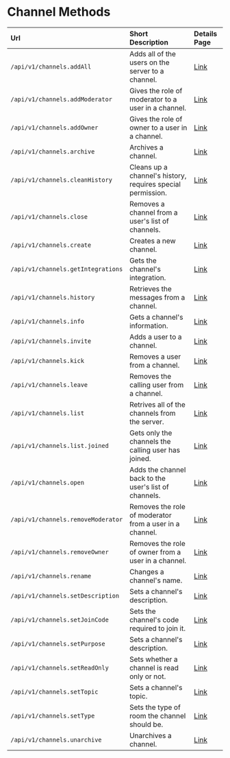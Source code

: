 # Channel Methods

| Url | Short Description | Details Page |
| :--- | :--- | :--- |
| `/api/v1/channels.addAll` | Adds all of the users on the server to a channel. | [Link](addAll.md) |
| `/api/v1/channels.addModerator` | Gives the role of moderator to a user in a channel. | [Link](addModerator.md) |
| `/api/v1/channels.addOwner` | Gives the role of owner to a user in a channel. | [Link](addOwner.md) |
| `/api/v1/channels.archive` | Archives a channel. | [Link](archive.md) |
| `/api/v1/channels.cleanHistory` | Cleans up a channel's history, requires special permission. | [Link](cleanHistory.md) |
| `/api/v1/channels.close` | Removes a channel from a user's list of channels. | [Link](close.md) |
| `/api/v1/channels.create` | Creates a new channel. | [Link](create.md) |
| `/api/v1/channels.getIntegrations` | Gets the channel's integration. | [Link](getIntegrations.md)
| `/api/v1/channels.history` | Retrieves the messages from a channel. | [Link](history.md) |
| `/api/v1/channels.info` | Gets a channel's information. | [Link](info.md) |
| `/api/v1/channels.invite` | Adds a user to a channel. | [Link](invite.md) |
| `/api/v1/channels.kick` | Removes a user from a channel. | [Link](kick.md) |
| `/api/v1/channels.leave` | Removes the calling user from a channel. | [Link](leave.md) |
| `/api/v1/channels.list` | Retrives all of the channels from the server. | [Link](list.md) |
| `/api/v1/channels.list.joined` | Gets only the channels the calling user has joined. | [Link](list.joined.md) |
| `/api/v1/channels.open` | Adds the channel back to the user's list of channels. | [Link](open.md) |
| `/api/v1/channels.removeModerator` | Removes the role of moderator from a user in a channel. | [Link](removeModerator.md) |
| `/api/v1/channels.removeOwner` | Removes the role of owner from a user in a channel. | [Link](removeOwner.md) |
| `/api/v1/channels.rename` | Changes a channel's name. | [Link](rename.md) |
| `/api/v1/channels.setDescription` | Sets a channel's description. | [Link](setDescription.md) |
| `/api/v1/channels.setJoinCode` | Sets the channel's code required to join it. | [Link](setJoinCode.md) |
| `/api/v1/channels.setPurpose` | Sets a channel's description. | [Link](setPurpose.md) |
| `/api/v1/channels.setReadOnly` | Sets whether a channel is read only or not. | [Link](setReadOnly.md) |
| `/api/v1/channels.setTopic` | Sets a channel's topic. | [Link](setTopic.md) |
| `/api/v1/channels.setType` | Sets the type of room the channel should be. | [Link](setType.md) |
| `/api/v1/channels.unarchive` | Unarchives a channel. | [Link](unarchive.md) |
